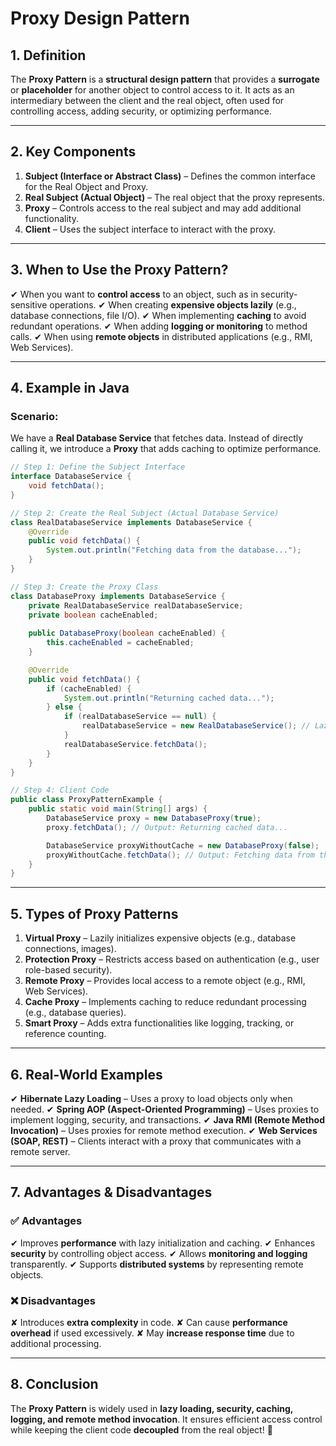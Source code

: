 # Proxy Design Pattern

## 1. Definition

The **Proxy Pattern** is a **structural design pattern** that provides a **surrogate** or **placeholder** for another object to control access to it. It acts as an intermediary between the client and the real object, often used for controlling access, adding security, or optimizing performance.

---

## 2. Key Components

1. **Subject (Interface or Abstract Class)** – Defines the common interface for the Real Object and Proxy.
2. **Real Subject (Actual Object)** – The real object that the proxy represents.
3. **Proxy** – Controls access to the real subject and may add additional functionality.
4. **Client** – Uses the subject interface to interact with the proxy.

---

## 3. When to Use the Proxy Pattern?

✔ When you want to **control access** to an object, such as in security-sensitive operations. ✔ When creating **expensive objects lazily** (e.g., database connections, file I/O). ✔ When implementing **caching** to avoid redundant operations. ✔ When adding **logging or monitoring** to method calls. ✔ When using **remote objects** in distributed applications (e.g., RMI, Web Services).

---

## 4. Example in Java

### **Scenario:**

We have a **Real Database Service** that fetches data. Instead of directly calling it, we introduce a **Proxy** that adds caching to optimize performance.

```java
// Step 1: Define the Subject Interface
interface DatabaseService {
    void fetchData();
}

// Step 2: Create the Real Subject (Actual Database Service)
class RealDatabaseService implements DatabaseService {
    @Override
    public void fetchData() {
        System.out.println("Fetching data from the database...");
    }
}

// Step 3: Create the Proxy Class
class DatabaseProxy implements DatabaseService {
    private RealDatabaseService realDatabaseService;
    private boolean cacheEnabled;
    
    public DatabaseProxy(boolean cacheEnabled) {
        this.cacheEnabled = cacheEnabled;
    }

    @Override
    public void fetchData() {
        if (cacheEnabled) {
            System.out.println("Returning cached data...");
        } else {
            if (realDatabaseService == null) {
                realDatabaseService = new RealDatabaseService(); // Lazy initialization
            }
            realDatabaseService.fetchData();
        }
    }
}

// Step 4: Client Code
public class ProxyPatternExample {
    public static void main(String[] args) {
        DatabaseService proxy = new DatabaseProxy(true);
        proxy.fetchData(); // Output: Returning cached data...

        DatabaseService proxyWithoutCache = new DatabaseProxy(false);
        proxyWithoutCache.fetchData(); // Output: Fetching data from the database...
    }
}
```

---

## 5. Types of Proxy Patterns

1. **Virtual Proxy** – Lazily initializes expensive objects (e.g., database connections, images).
2. **Protection Proxy** – Restricts access based on authentication (e.g., user role-based security).
3. **Remote Proxy** – Provides local access to a remote object (e.g., RMI, Web Services).
4. **Cache Proxy** – Implements caching to reduce redundant processing (e.g., database queries).
5. **Smart Proxy** – Adds extra functionalities like logging, tracking, or reference counting.

---

## 6. Real-World Examples

✔ **Hibernate Lazy Loading** – Uses a proxy to load objects only when needed. 
✔ **Spring AOP (Aspect-Oriented Programming)** – Uses proxies to implement logging, security, and transactions. 
✔ **Java RMI (Remote Method Invocation)** – Uses proxies for remote method execution. 
✔ **Web Services (SOAP, REST)** – Clients interact with a proxy that communicates with a remote server.

---

## 7. Advantages & Disadvantages

### ✅ Advantages

✔ Improves **performance** with lazy initialization and caching. 
✔ Enhances **security** by controlling object access. 
✔ Allows **monitoring and logging** transparently. 
✔ Supports **distributed systems** by representing remote objects.

### ❌ Disadvantages

✘ Introduces **extra complexity** in code. 
✘ Can cause **performance overhead** if used excessively. 
✘ May **increase response time** due to additional processing.

---

## 8. Conclusion

The **Proxy Pattern** is widely used in **lazy loading, security, caching, logging, and remote method invocation**. It ensures efficient access control while keeping the client code **decoupled** from the real object! 🚀

